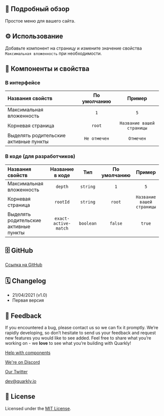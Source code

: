 ## 📖 Подробный обзор

Простое меню для вашего сайта.

## ⚙️ Использование

Добавьте компонент на страницу и измените значение свойства `Максимальная вложенность` при необходимости.

## 🧩 Компоненты и свойства

### В интерфейсе

| Названия свойств                      | По умолчанию |          Пример           |
| :------------------------------------ | :----------: | :-----------------------: |
| Максимальная вложенность              |     `1`      |            `5`            |
| Корневая страница                     |    `root`    | `Название вашей страницы` |
| Выделять родительские активные пункты | `Не отмечен` |         `Отмечен`         |

### В коде (для разработчиков)

| Названия свойств                      |   Название в коде    |    Тип    | По умолчанию |          Пример           |
| :------------------------------------ | :------------------: | :-------: | :----------: | :-----------------------: |
| Максимальная вложенность              |       `depth`        | `string`  |     `1`      |            `5`            |
| Корневая страница                     |       `rootId`       | `string`  |    `root`    | `Название вашей страницы` |
| Выделять родительские активные пункты | `exact-active-match` | `boolean` |   `false`    |          `true`           |

## 🗄 GitHub

[Ссылка на GitHub](https://github.com/quarkly/community-kit/blob/master/src/Menu.js)

## 🗓 Changelog

-   21/04/2021 (v1.0)
-   Первая версия

## 📮 Feedback

If you encountered a bug, please contact us so we can fix it promptly. We’re rapidly developing, so don’t hesitate to send us your feedback and request new features you would like to see added. Feel free to share what you’re working on - we **love** to see what you’re building with Quarkly!

[Help with components](https://community.quarkly.io/c/requests/11)

[We're on Discord](https://discord.gg/f9KhSMGX)

[Our Twitter](https://twitter.com/quarklyapp)

[dev@quarkly.io](mailto:dev@quarkly.io)

## 📝 License

Licensed under the [MIT License](https://raw.githubusercontent.com/quarkly/community-kit/master/LICENSE).
